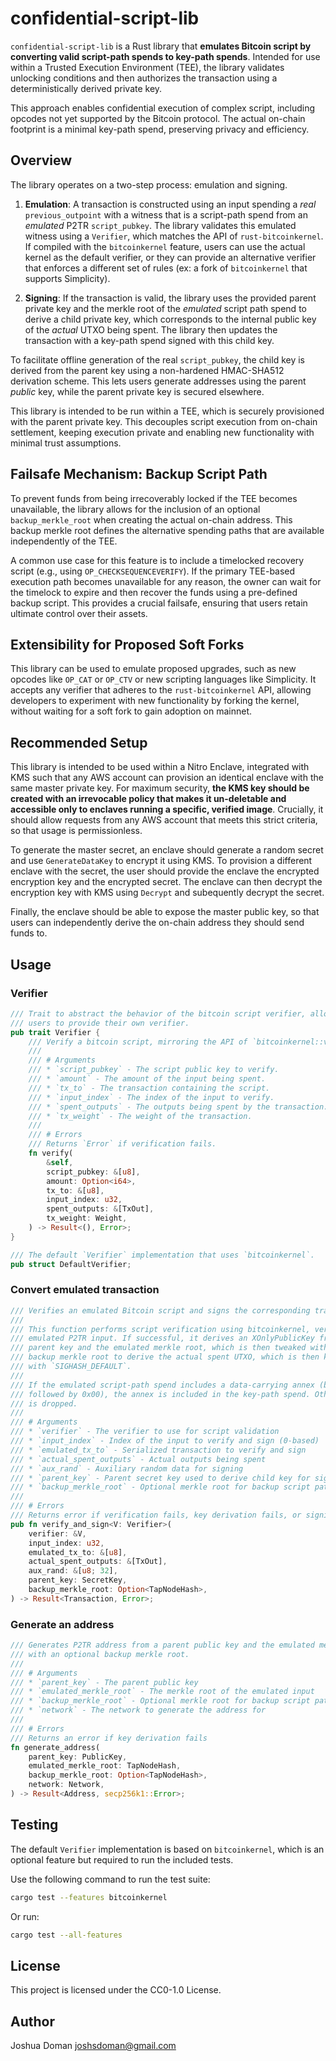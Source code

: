 # confidential-script-lib

`confidential-script-lib` is a Rust library that **emulates Bitcoin script by converting valid script-path spends to key-path spends**. Intended for use within a Trusted Execution Environment (TEE), the library validates unlocking conditions and then authorizes the transaction using a deterministically derived private key.

This approach enables confidential execution of complex script, including opcodes not yet supported by the Bitcoin protocol. The actual on-chain footprint is a minimal key-path spend, preserving privacy and efficiency.

## Overview

The library operates on a two-step process: emulation and signing.

1.  **Emulation**: A transaction is constructed using an input spending a *real* `previous_outpoint` with a witness that is a script-path spend from an *emulated* P2TR `script_pubkey`. The library validates this emulated witness using a `Verifier`, which matches the API of `rust-bitcoinkernel`. If compiled with the `bitcoinkernel` feature, users can use the actual kernel as the default verifier, or they can provide an alternative verifier that enforces a different set of rules (ex: a fork of `bitcoinkernel` that supports Simplicity).

2.  **Signing**: If the transaction is valid, the library uses the provided parent private key and the merkle root of the *emulated* script path spend to derive a child private key, which corresponds to the internal public key of the *actual* UTXO being spent. The library then updates the transaction with a key-path spend signed with this child key.

To facilitate offline generation of the real `script_pubkey`, the child key is derived from the parent key using a non-hardened HMAC-SHA512 derivation scheme. This lets users generate addresses using the parent _public_ key, while the parent private key is secured elsewhere.

This library is intended to be run within a TEE, which is securely provisioned with the parent private key. This decouples script execution from on-chain settlement, keeping execution private and enabling new functionality with minimal trust assumptions.

## Failsafe Mechanism: Backup Script Path

To prevent funds from being irrecoverably locked if the TEE becomes unavailable, the library allows for the inclusion of an optional `backup_merkle_root` when creating the actual on-chain address. This backup merkle root defines the alternative spending paths that are available independently of the TEE.

A common use case for this feature is to include a timelocked recovery script (e.g., using `OP_CHECKSEQUENCEVERIFY`). If the primary TEE-based execution path becomes unavailable for any reason, the owner can wait for the timelock to expire and then recover the funds using a pre-defined backup script. This provides a crucial failsafe, ensuring that users retain ultimate control over their assets.

## Extensibility for Proposed Soft Forks

This library can be used to emulate proposed upgrades, such as new opcodes like `OP_CAT` or `OP_CTV` or new scripting languages like Simplicity. It accepts any verifier that adheres to the `rust-bitcoinkernel` API, allowing developers to experiment with new functionality by forking the kernel, without waiting for a soft fork to gain adoption on mainnet.

## Recommended Setup

This library is intended to be used within a Nitro Enclave, integrated with KMS such that any AWS account can provision an identical enclave with the same master private key. For maximum security, **the KMS key should be created with an irrevocable policy that makes it un-deletable and accessible only to enclaves running a specific, verified image**. Crucially, it should allow requests from any AWS account that meets this strict criteria, so that usage is permissionless.

To generate the master secret, an enclave should generate a random secret and use `GenerateDataKey` to encrypt it using KMS. To provision a different enclave with the secret, the user should provide the enclave the encrypted encryption key and the encrypted secret. The enclave can then decrypt the encryption key with KMS using `Decrypt` and subequently decrypt the secret.

Finally, the enclave should be able to expose the master public key, so that users can independently derive the on-chain address they should send funds to.

## Usage

### Verifier

```rust
/// Trait to abstract the behavior of the bitcoin script verifier, allowing
/// users to provide their own verifier.
pub trait Verifier {
    /// Verify a bitcoin script, mirroring the API of `bitcoinkernel::verify`.
    ///
    /// # Arguments
    /// * `script_pubkey` - The script public key to verify.
    /// * `amount` - The amount of the input being spent.
    /// * `tx_to` - The transaction containing the script.
    /// * `input_index` - The index of the input to verify.
    /// * `spent_outputs` - The outputs being spent by the transaction.
    /// * `tx_weight` - The weight of the transaction.
    ///
    /// # Errors
    /// Returns `Error` if verification fails.
    fn verify(
        &self,
        script_pubkey: &[u8],
        amount: Option<i64>,
        tx_to: &[u8],
        input_index: u32,
        spent_outputs: &[TxOut],
        tx_weight: Weight,
    ) -> Result<(), Error>;
}

/// The default `Verifier` implementation that uses `bitcoinkernel`.
pub struct DefaultVerifier;
```

### Convert emulated transaction

```rust
/// Verifies an emulated Bitcoin script and signs the corresponding transaction.
///
/// This function performs script verification using bitcoinkernel, verifying an
/// emulated P2TR input. If successful, it derives an XOnlyPublicKey from the
/// parent key and the emulated merkle root, which is then tweaked with an optional
/// backup merkle root to derive the actual spent UTXO, which is then key-path signed
/// with `SIGHASH_DEFAULT`.
///
/// If the emulated script-path spend includes a data-carrying annex (begins with 0x50
/// followed by 0x00), the annex is included in the key-path spend. Otherwise, the annex
/// is dropped.
///
/// # Arguments
/// * `verifier` - The verifier to use for script validation
/// * `input_index` - Index of the input to verify and sign (0-based)
/// * `emulated_tx_to` - Serialized transaction to verify and sign
/// * `actual_spent_outputs` - Actual outputs being spent
/// * `aux_rand` - Auxiliary random data for signing
/// * `parent_key` - Parent secret key used to derive child key for signing
/// * `backup_merkle_root` - Optional merkle root for backup script path spending
///
/// # Errors
/// Returns error if verification fails, key derivation fails, or signing fails
pub fn verify_and_sign<V: Verifier>(
    verifier: &V,
    input_index: u32,
    emulated_tx_to: &[u8],
    actual_spent_outputs: &[TxOut],
    aux_rand: &[u8; 32],
    parent_key: SecretKey,
    backup_merkle_root: Option<TapNodeHash>,
) -> Result<Transaction, Error>;
```

### Generate an address

```rust
/// Generates P2TR address from a parent public key and the emulated merkle root,
/// with an optional backup merkle root.
///
/// # Arguments
/// * `parent_key` - The parent public key
/// * `emulated_merkle_root` - The merkle root of the emulated input
/// * `backup_merkle_root` - Optional merkle root for backup script path spending
/// * `network` - The network to generate the address for
///
/// # Errors
/// Returns an error if key derivation fails
fn generate_address(
    parent_key: PublicKey,
    emulated_merkle_root: TapNodeHash,
    backup_merkle_root: Option<TapNodeHash>,
    network: Network,
) -> Result<Address, secp256k1::Error>;
```

## Testing
The default `Verifier` implementation is based on `bitcoinkernel`, which is an optional feature but required to run the included tests.

Use the following command to run the test suite:

```bash
cargo test --features bitcoinkernel
```

Or run:

```bash
cargo test --all-features
```

## License

This project is licensed under the CC0-1.0 License.

## Author

Joshua Doman <joshsdoman@gmail.com>
